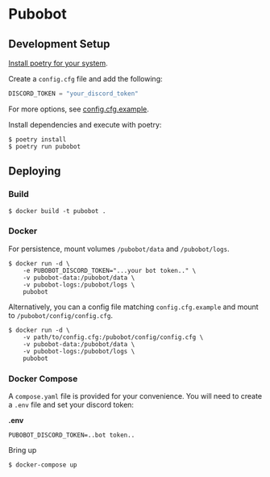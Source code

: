 # Pubobot

## Development Setup

[Install poetry for your system](https://python-poetry.org/docs/#installation).

Create a `config.cfg` file and add the following:
```python
DISCORD_TOKEN = "your_discord_token"
```

For more options, see [config.cfg.example](config.cfg.example).

Install dependencies and execute with poetry:

```console
$ poetry install
$ poetry run pubobot
```

## Deploying

### Build

```console
$ docker build -t pubobot .
```

### Docker

For persistence, mount volumes `/pubobot/data` and `/pubobot/logs`.

```console
$ docker run -d \
    -e PUBOBOT_DISCORD_TOKEN="...your bot token.." \
    -v pubobot-data:/pubobot/data \
    -v pubobot-logs:/pubobot/logs \
    pubobot
```

Alternatively, you can a config file matching `config.cfg.example` and mount to
`/pubobot/config/config.cfg`.

```console
$ docker run -d \
    -v path/to/config.cfg:/pubobot/config/config.cfg \
    -v pubobot-data:/pubobot/data \
    -v pubobot-logs:/pubobot/logs \
    pubobot
```

### Docker Compose

A `compose.yaml` file is provided for your convenience. You will need to create
a `.env` file and set your discord token:

**.env**
```
PUBOBOT_DISCORD_TOKEN=..bot token..
```
Bring up
```console
$ docker-compose up
```
